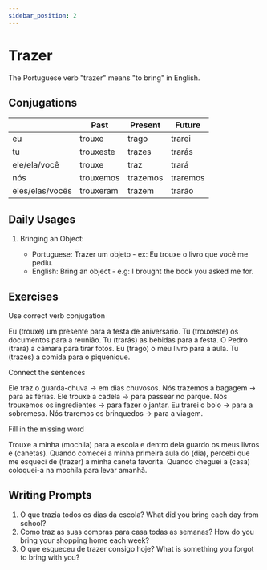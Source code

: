 ```yaml
---
sidebar_position: 2
---
```


# Trazer

The Portuguese verb "trazer" means "to bring" in English.

## Conjugations

|                 | Past      | Present  | Future   |
| --------------- | --------- | -------- | -------- |
| eu              | trouxe    | trago    | trarei   |
| tu              | trouxeste | trazes   | trarás   |
| ele/ela/você    | trouxe    | traz     | trará    |
| nós             | trouxemos | trazemos | traremos |
| eles/elas/vocês | trouxeram | trazem   | trarão   |

## Daily Usages

1. Bringing an Object:

   - Portuguese: Trazer um objeto - ex: Eu trouxe o livro que você me pediu.
   - English: Bring an object - e.g: I brought the book you asked me for.

## Exercises

Use correct verb conjugation

Eu (trouxe) um presente para a festa de aniversário.
Tu (trouxeste) os documentos para a reunião.
Tu (trarás) as bebidas para a festa.
O Pedro (trará) a câmara para tirar fotos.
Eu (trago) o meu livro para a aula.
Tu (trazes) a comida para o piquenique.

Connect the sentences

Ele traz o guarda-chuva -> em dias chuvosos.
Nós trazemos a bagagem -> para as férias.
Ele trouxe a cadela -> para passear no parque.
Nós trouxemos os ingredientes -> para fazer o jantar.
Eu trarei o bolo -> para a sobremesa.
Nós traremos os brinquedos -> para a viagem.

Fill in the missing word

Trouxe a minha (mochila) para a escola e dentro dela guardo os meus livros e (canetas). Quando comecei a minha primeira aula do (dia), percebi que me esqueci de (trazer) a minha caneta favorita. Quando cheguei a (casa) coloquei-a na mochila para levar amanhã.

## Writing Prompts

1. O que trazia todos os dias da escola? What did you bring each day from school?
2. Como traz as suas compras para casa todas as semanas? How do you bring your shopping home each week?
3. O que esqueceu de trazer consigo hoje? What is something you forgot to bring with you?
